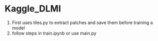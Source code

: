 # Kaggle_DLMI
1. First uses tiles.py to extract patches and save them before training a model
2. follow steps in train.ipynb or use main.py
